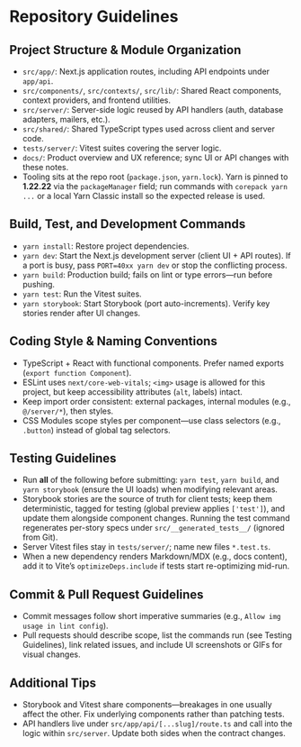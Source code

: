 # Repository Guidelines

## Project Structure & Module Organization
- `src/app/`: Next.js application routes, including API endpoints under `app/api`.
- `src/components/`, `src/contexts/`, `src/lib/`: Shared React components, context providers, and frontend utilities.
- `src/server/`: Server-side logic reused by API handlers (auth, database adapters, mailers, etc.).
- `src/shared/`: Shared TypeScript types used across client and server code.
- `tests/server/`: Vitest suites covering the server logic.
- `docs/`: Product overview and UX reference; sync UI or API changes with these notes.
- Tooling sits at the repo root (`package.json`, `yarn.lock`). Yarn is pinned to **1.22.22** via the `packageManager` field; run commands with `corepack yarn ...` or a local Yarn Classic install so the expected release is used.

## Build, Test, and Development Commands
- `yarn install`: Restore project dependencies.
- `yarn dev`: Start the Next.js development server (client UI + API routes). If a port is busy, pass `PORT=40xx yarn dev` or stop the conflicting process.
- `yarn build`: Production build; fails on lint or type errors—run before pushing.
- `yarn test`: Run the Vitest suites.
- `yarn storybook`: Start Storybook (port auto-increments). Verify key stories render after UI changes.

## Coding Style & Naming Conventions
- TypeScript + React with functional components. Prefer named exports (`export function Component`).
- ESLint uses `next/core-web-vitals`; `<img>` usage is allowed for this project, but keep accessibility attributes (`alt`, labels) intact.
- Keep import order consistent: external packages, internal modules (e.g., `@/server/*`), then styles.
- CSS Modules scope styles per component—use class selectors (e.g., `.button`) instead of global tag selectors.

## Testing Guidelines
- Run **all** of the following before submitting: `yarn test`, `yarn build`, and `yarn storybook` (ensure the UI loads) when modifying relevant areas.
- Storybook stories are the source of truth for client tests; keep them deterministic, tagged for testing (global preview applies `['test']`), and update them alongside component changes. Running the test command regenerates per-story specs under `src/__generated_tests__/` (ignored from Git).
- Server Vitest files stay in `tests/server/`; name new files `*.test.ts`.
- When a new dependency renders Markdown/MDX (e.g., docs content), add it to Vite’s `optimizeDeps.include` if tests start re-optimizing mid-run.

## Commit & Pull Request Guidelines
- Commit messages follow short imperative summaries (e.g., `Allow img usage in lint config`).
- Pull requests should describe scope, list the commands run (see Testing Guidelines), link related issues, and include UI screenshots or GIFs for visual changes.

## Additional Tips
- Storybook and Vitest share components—breakages in one usually affect the other. Fix underlying components rather than patching tests.
- API handlers live under `src/app/api/[...slug]/route.ts` and call into the logic within `src/server`. Update both sides when the contract changes.
